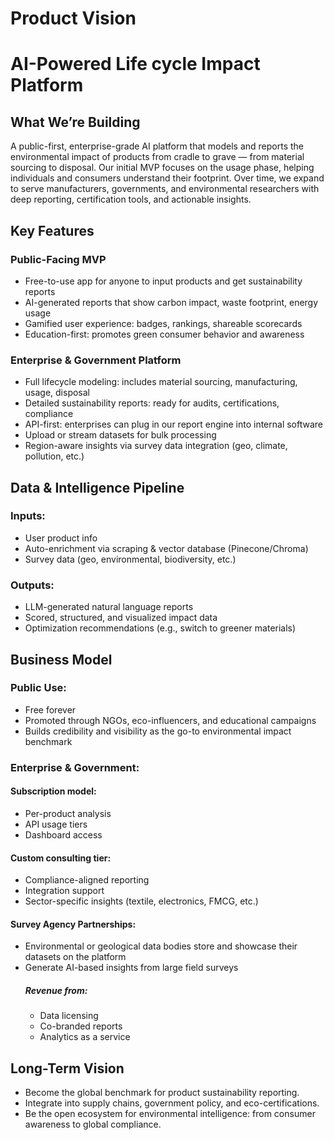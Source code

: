 # Product Vision
# AI-Powered Life cycle Impact Platform

## What We’re Building
  A public-first, enterprise-grade AI platform that models and reports the environmental impact of products from cradle to grave — from material sourcing to disposal.
Our initial MVP focuses on the usage phase, helping individuals and consumers understand their footprint. Over time, we expand to serve manufacturers, governments, and environmental researchers with deep reporting, certification tools, and actionable insights.

## Key Features
### Public-Facing MVP
- Free-to-use app for anyone to input products and get sustainability reports
- AI-generated reports that show carbon impact, waste footprint, energy usage
- Gamified user experience: badges, rankings, shareable scorecards
- Education-first: promotes green consumer behavior and awareness

### Enterprise & Government Platform
- Full lifecycle modeling: includes material sourcing, manufacturing, usage, disposal
- Detailed sustainability reports: ready for audits, certifications, compliance
- API-first: enterprises can plug in our report engine into internal software
- Upload or stream datasets for bulk processing
- Region-aware insights via survey data integration (geo, climate, pollution, etc.)

## Data & Intelligence Pipeline
### Inputs:
- User product info
- Auto-enrichment via scraping & vector database (Pinecone/Chroma)
- Survey data (geo, environmental, biodiversity, etc.)
### Outputs:
- LLM-generated natural language reports
- Scored, structured, and visualized impact data
- Optimization recommendations (e.g., switch to greener materials)

## Business Model
### Public Use:
- Free forever
- Promoted through NGOs, eco-influencers, and educational campaigns
- Builds credibility and visibility as the go-to environmental impact benchmark
### Enterprise & Government:
#### Subscription model:
- Per-product analysis
- API usage tiers
- Dashboard access
#### Custom consulting tier:
- Compliance-aligned reporting
- Integration support
- Sector-specific insights (textile, electronics, FMCG, etc.)
#### Survey Agency Partnerships:
- Environmental or geological data bodies store and showcase their datasets on the platform
- Generate AI-based insights from large field surveys
  ##### Revenue from:
    - Data licensing
    - Co-branded reports
    - Analytics as a service

## Long-Term Vision
- Become the global benchmark for product sustainability reporting.
- Integrate into supply chains, government policy, and eco-certifications.
- Be the open ecosystem for environmental intelligence: from consumer awareness to global compliance.
